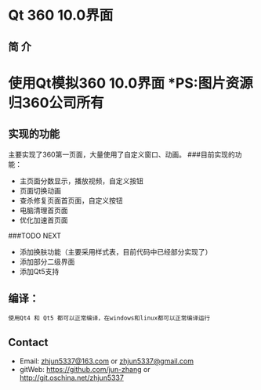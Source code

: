 Qt 360 10.0界面
===========
简  介
-----
使用Qt模拟360 10.0界面
*PS:图片资源归360公司所有
=======
实现的功能
-----
主要实现了360第一页面，大量使用了自定义窗口、动画。
###目前实现的功能：
* 主页面分数显示，播放视频，自定义按钮
* 页面切换动画
* 查杀修复页面首页面，自定义按钮
* 电脑清理首页面
* 优化加速首页面

###TODO NEXT
* 添加换肤功能（主要采用样式表，目前代码中已经部分实现了）
* 添加部分二级界面
* 添加Qt5支持

编译：
-----
    使用Qt4 和 Qt5 都可以正常编译，在windows和linux都可以正常编译运行
    
Contact
-----
* Email: zhjun5337@163.com or zhjun5337@gmail.com
* gitWeb: https://github.com/jun-zhang or http://git.oschina.net/zhjun5337

